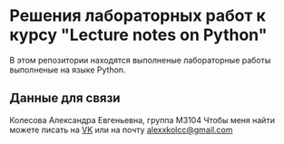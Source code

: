 # Решения лабораторных работ к курсу "Lecture notes on Python"
В этом репозитории находятся выполненые лабораторные работы выполненые на языке Python.
## Данные для связи 
Колесова Александра Евгеньевна, группа M3104
Чтобы меня найти можете писать на [VK](http://vk.com/alexkolc) или на почту alexxkolcc@gmail.com

